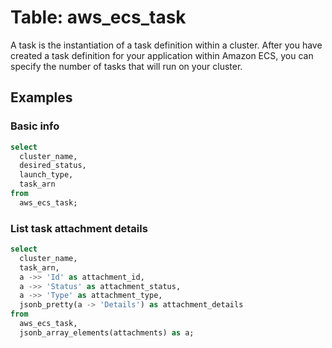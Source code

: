 # Table: aws_ecs_task

A task is the instantiation of a task definition within a cluster. After you have created a task definition for your application within Amazon ECS, you can specify the number of tasks that will run on your cluster.

## Examples

### Basic info

```sql
select
  cluster_name,
  desired_status,
  launch_type,
  task_arn
from
  aws_ecs_task;
```

### List task attachment details

```sql
select
  cluster_name,
  task_arn,
  a ->> 'Id' as attachment_id,
  a ->> 'Status' as attachment_status,
  a ->> 'Type' as attachment_type,
  jsonb_pretty(a -> 'Details') as attachment_details
from
  aws_ecs_task,
  jsonb_array_elements(attachments) as a;
```
